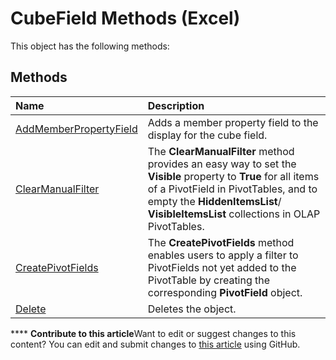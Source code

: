 
# CubeField Methods (Excel)
This object has the following methods:

## Methods



|**Name**|**Description**|
|:-----|:-----|
| [AddMemberPropertyField](721f9720-00c0-d9cf-1413-f3b0cc658595.md)|Adds a member property field to the display for the cube field.|
| [ClearManualFilter](2dac2695-ae2c-eba9-7b22-57f21d87925a.md)|The  **ClearManualFilter** method provides an easy way to set the **Visible** property to **True** for all items of a PivotField in PivotTables, and to empty the **HiddenItemsList**/ **VisibleItemsList** collections in OLAP PivotTables.|
| [CreatePivotFields](87d868d7-8836-5a0b-a4b6-1ca3165b96e0.md)| The **CreatePivotFields** method enables users to apply a filter to PivotFields not yet added to the PivotTable by creating the corresponding **PivotField** object.|
| [Delete](bcbe57bc-879d-b6a4-27ae-ec87153b1111.md)|Deletes the object.|

****   **Contribute to this article**Want to edit or suggest changes to this content? You can edit and submit changes to  [this article](https://github.com/jhershey00/VBA_Excel_Test/OpenXMLCon/articles/a9587df0-ce22-4805-b470-fedf32e0f5ae.md) using GitHub.

